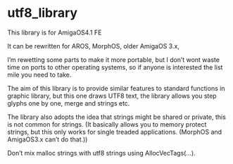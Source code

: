 # utf8_library

This library is for AmigaOS4.1 FE

It can be rewritten for AROS, MorphOS, older AmigaOS 3.x,

I’m rewetting some parts to make it more portable, 
but I don’t wont waste time on ports to other operating systems,
so if anyone is interested the list mile you need to take.

The aim of this library is to provide similar features to standard functions in graphic library,
but this one draws UTF8 text, the library allows you step glyphs one by one, merge and strings etc.

The library also adopts the idea that strings might be shared or private, this is not common for strings.
(It basically allows you to memory protect strings, but this only works for single treaded applications.
(MorphOS and AmigaOS3.x can’t do that.))

Don’t mix malloc strings with utf8 strings using AllocVecTags(...).
